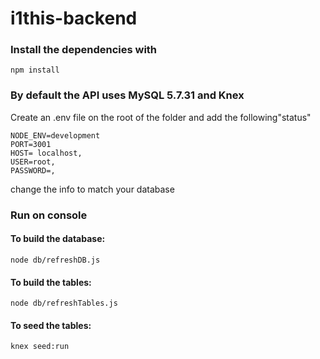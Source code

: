 # i1this-backend

### Install the dependencies with
`npm install`

### By default the API uses MySQL 5.7.31 and Knex
Create an .env file on the root of the folder and add the following"status"

	NODE_ENV=development
	PORT=3001
	HOST= localhost,
	USER=root,
	PASSWORD=,

change the info to match your database
### Run on console
#### To build the database:
`node db/refreshDB.js`
#### To build the tables:
`node db/refreshTables.js`
#### To seed the tables:
`knex seed:run`
